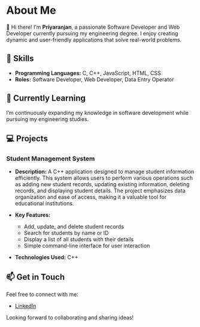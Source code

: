 # About Me

👋 Hi there! I’m **Priyaranjan**, a passionate Software Developer and Web Developer currently pursuing my engineering degree. I enjoy creating dynamic and user-friendly applications that solve real-world problems.

## 🚀 Skills

- **Programming Languages:** C, C++, JavaScript, HTML, CSS
- **Roles:** Software Developer, Web Developer, Data Entry Operator

## 🌱 Currently Learning

I’m continuously expanding my knowledge in software development while pursuing my engineering studies.

## 💻 Projects

### Student Management System

- **Description:** A C++ application designed to manage student information efficiently. This system allows users to perform various operations such as adding new student records, updating existing information, deleting records, and displaying student details. The project emphasizes data organization and ease of access, making it a valuable tool for educational institutions.

- **Key Features:**
  - Add, update, and delete student records
  - Search for students by name or ID
  - Display a list of all students with their details
  - Simple command-line interface for user interaction

- **Technologies Used:** C++

## 📫 Get in Touch

Feel free to connect with me:

- [LinkedIn](https://www.linkedin.com/in/csepriyaranjan)

Looking forward to collaborating and sharing ideas!
